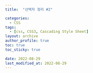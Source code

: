 ```yaml
---
title:  "선택자 정리 #2"

categories:
  - CSS
tags:
  - [css, CSS3, Cascading Style Sheet]
layout: archive
author_profile: true
toc: true
toc_sticky: true
 
date: 2022-08-29
last_modified_at: 2022-08-29
---
```


